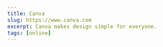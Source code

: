```yaml
---
title: Canva
slug: https://www.canva.com
excerpt: Canva makes design simple for everyone.
tags: [online]
---
```

